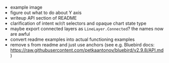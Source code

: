 - example image
- figure out what to do about Y axis
- writeup API section of README
- clarification of intent w/r/t selectors and opaque chart state type
- maybe export connected layers as `LineLayer.Connected`? the names now are awful
- convert readme examples into actual functioning examples
- remove <a>s from readme and just use anchors (see e.g. Bluebird docs: https://raw.githubusercontent.com/petkaantonov/bluebird/v2.9.8/API.md)
